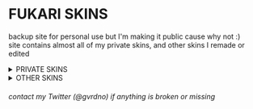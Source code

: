 # FUKARI SKINS
backup site for personal use but I'm making it public cause why not :) \
‎site contains almost all of my private skins, and other skins I remade or edited 

<details><summary>PRIVATE SKINS</sub></summary>
<p>
  
> Click on the images to download\
> ‎‎‎‎‎‎‎‎Hover over the images to see each skin's name

[![fukari](https://cdn.discordapp.com/attachments/748293859057991794/1184864133397614662/screenshot036.jpg "fukari")](https://cdn.discordapp.com/attachments/748293859057991794/1191847749461753956/fukari.osk)

[![fukari default](https://cdn.discordapp.com/attachments/748293859057991794/1184864242663440434/screenshot037.jpg "fukari default")](https://dl.dropboxusercontent.com/scl/fi/5xs3m575wmujblj1j5zyj/fukari-default.osk?rlkey=j9rzrox51wa45psi6howdndll&dl=0)

[![fukari bubble](https://cdn.discordapp.com/attachments/748293859057991794/1184864817887055916/screenshot042.jpg "fukari bubble")](https://dl.dropboxusercontent.com/scl/fi/f3al4cx9oxaplwzn6306e/fukari-bubble.osk?rlkey=orpz6wghu5rdsfd1gusnrolg3&dl=0)

[![fukari alt](https://cdn.discordapp.com/attachments/748293859057991794/1184864400105025536/screenshot039.jpg "fukari alt")](https://dl.dropboxusercontent.com/scl/fi/7jxxhtn446wsn1thoh01c/fukari-alt.osk?rlkey=z0vedy9fw74g0uqmn9ss8uio9&dl=0)
</details>

<details><summary>OTHER SKINS</sub></summary>
<p>
  
> Click on the images to download\
> ‎‎‎‎‎‎‎‎Hover over the images to see each skin's name
  
[![haga fukari remake](https://cdn.discordapp.com/attachments/748293859057991794/1191835387488911412/screenshot052.jpg "haga remake")](https://dl.dropboxusercontent.com/s/sqz2vr3muce6kmt/haga%20remake.osk)

[![mikuroll mofuries](https://cdn.discordapp.com/attachments/748293859057991794/1191835390273929247/screenshot054.jpg "mikuroll mofuries")](https://dl.dropboxusercontent.com/scl/fi/4xjcyo3z4tlsor0n1rvah/mikuroll-mofuries.osk?rlkey=1cfx8f9succsvh46l1c3qswsf&dl=0)

[![mikuroll siae edit](https://cdn.discordapp.com/attachments/748293859057991794/1191847473380077608/screenshot055.jpg "mikuroll edit")](https://dl.dropboxusercontent.com/scl/fi/25njp39huk2tl2q4dh0xp/mikuroll-siae-edit.osk?rlkey=lcs32guo11ts6s0xzs4i52yhh&dl=0)
</details>

<h6> 
  contact my Twitter (@gvrdno) if anything is broken or missing
</h6> 
